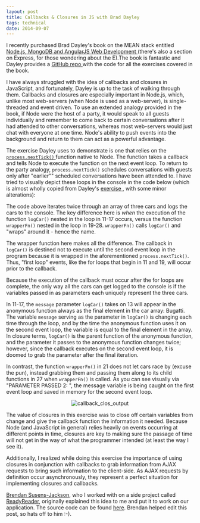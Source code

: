 ```yaml
---
layout: post
title: Callbacks & Closures in JS with Brad Dayley
tags: technical
date: 2014-09-07
---
```

I recently purchased Brad Dayley's book on the MEAN stack entitled <a href="http://www.amazon.com/Node-js-MongoDB-AngularJS-Development-Developers/dp/0321995783" target="_blank"> Node.js, MongoDB and AngularJS Web Development </a> (there's also a section on Express, for those wondering about the E).The book is fantastic and Dayley provides a <a href="https://github.com/bwdbooks/nodejs-mongodb-angularjs-web-development" target="_blank"> GitHub repo </a> with the code for all the exercises covered in the book.

I have always struggled with the idea of callbacks and closures in JavaScript, and fortunately, Dayley is up to the task of walking through them. Callbacks and closures are especially important in Node.js, which, unlike most web-servers (when Node is used as a web-server), is single-threaded and event driven. To use an extended analogy provided in the book, if Node were the host of a party, it would speak to all guests individually and remember to come back to certain conversations after it had attended to other conversations, whereas most web-servers would just chat with everyone at one time. Node's ability to push events into the background and return to them can act as a powerful advantage.   

The exercise Dayley uses to demonstrate is one that relies on the <a href="http://nodejs.org/api/process.html#process_process_nexttick_callback" target="_blank"> `process.nextTick()` </a> function native to Node. The function takes a callback and tells Node to execute the function on the next event loop. To return to the party analogy, `process.nextTick()` schedules conversations with guests only after "earlier"" scheduled conversations have been attended to. I have tried to visually depict these loops in the console in the code below (which is almost wholly copied from Dayley's <a href="https://github.com/bwdbooks/nodejs-mongodb-angularjs-web-development/blob/master/ch04/callback_closure.js" target="_blank"> exercise </a>, with some minor alterations):

<script src="https://gist.github.com/BenBrostoff/e4e619df6d4ecbb2f436.js"></script>

The code above iterates twice through an array of three cars and logs the cars to the console. The key difference here is <i> when </i> the execution of the function `logCar()` nested in the loop in 11-17 occurs, versus the function `wrapperFn()` nested in the loop in 19-28. `wrapperFn()` calls `logCar()` and "wraps" around it - hence the name. 

The wrapper function here makes all the difference. The callback in `logCar()` is destined not to execute until the second event loop in the program because it is wrapped in the aforementioned `process.nextTick()`. Thus, "first loop" events, like the for loops that begin in 11 and 19,  will occur prior to the callback. 

Because the execution of the callback must occur after the for loops are complete, the only way all the cars can get logged to the console is if the variables passed in as parameters each uniquely represent the three cars. 

In 11-17, the `message` parameter `logCar()` takes on 13 will appear in the anonymous function always as the final element in the car array: Bugatti. The variable `message` serving as the parameter in `logCar()` is changing each time through the loop, and by the time the anonymous function uses it on the second event loop, the variable is equal to the final element in the array. In closure terms, `logCar()` is the parent function of the anonymous function, and the parameter it passes to the anonymous function changes twice; however, since the callback executes on the second event loop, it is doomed to grab the parameter after the final iteration.

In contrast, the function `wrapperFn()` in 21 does not let cars race by (excuse the pun), instead grabbing them and passing them along to its child functions in 27 when `wrapperFn()` is called. As you can see visually via "PARAMETER PASSED 2: ", the message variable is being caught on the first event loop and saved in memory for the second event loop. 

<p align="center">
<img src="https://lh5.googleusercontent.com/-VQSw0iVAE1w/VAyfjUURN5I/AAAAAAAAAXY/0OA4CB01Q_8/w282-h458-no/Screen%2BShot%2B2014-09-07%2Bat%2B2.09.07%2BPM.png" alt="callback_clos_output" >
</p>

The value of closures in this exercise was to close off certain variables from change and give the callback function the information it needed. Because Node (and JavaScript in general) relies heavily on events occurring at different points in time, closures are key to making sure the passage of time will not get in the way of what the programmer intended (at least the way I see it).

Additionally, I realized while doing this exercise the importance of using closures in conjunction with callbacks to grab information from AJAX requests to bring such information to the client-side. As AJAX requests by definition occur asynchronously, they represent a perfect situation for implementing closures and callbacks.

<a href="https://github.com/bsusensjackson/" target="_blank"> Brendan Susens-Jackson</a>, who I worked with on a side project called <a href="http://ready-reader.herokuapp.com/" target="_blank">ReadyReader</a>, originally explained this idea to me and put it to work on our application. The source code can be found <a href="https://github.com/woodchucks-2014/ReadyReader"> here</a>. Brendan helped edit this post, so hats off to him :-).  



